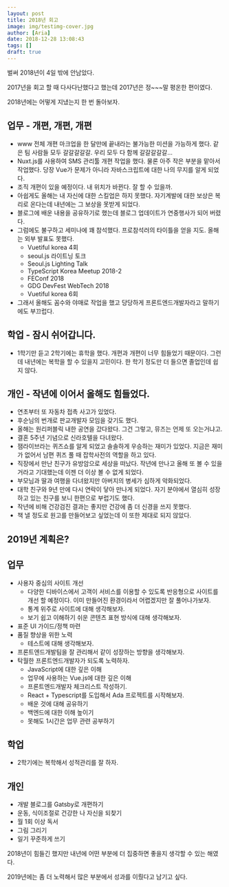 ```yaml
---
layout: post
title: 2018년 회고
image: img/testimg-cover.jpg
author: [Aria]
date: 2018-12-28 13:08:43
tags: []
draft: true
---
```


벌써 2018년이 4일 밖에 안남았다.

2017년을 회고 할 때 다사다난했다고 했는데 2017년은 정~~~말 평온한 편이였다.

2018년에는 어떻게 지냈는지 한 번 돌아보자.

업무 \- 개편, 개편, 개편
----------------

*   www 전체 개편 마크업을 한 달만에 끝내라는 불가능한 미션을 가능하게 했다. 같은 팀 사람들 모두 갈갈갈갈갈. 우리 모두 다 함께 갈갈갈갈갈...
*   Nuxt.js를 사용하여 SMS 관리툴 개편 작업을 했다. 물론 아주 작은 부분을 맡아서 작업했다. 당장 Vue가 문제가 아니라 자바스크립트에 대한 나의 무지를 알게 되었다.
*   조직 개편이 있을 예정이다. 내 위치가 바뀐다. 잘 할 수 있을까.
*   아쉽게도 올해는 내 자신에 대한 스킬업은 하지 못했다. 자기계발에 대한 보상은 복리로 온다는데 내년에는 그 보상을 못받게 되었다.
*   블로그에 배운 내용을 공유하기로 했는데 블로그 업데이트가 연중행사가 되어 버렸다.
*   그럼에도 불구하고 세미나에 꽤 참석했다. 프로참석러의 타이틀을 얻을 지도. 올해는 외부 발표도 못했다.
    *   Vuetiful korea 4회
    *   seoul.js 라이트닝 토크
    *   Seoul.js Lighting Talk
    *   TypeScript Korea Meetup 2018-2
    *   FEConf 2018
    *   GDG DevFest WebTech 2018
    *   Vuetiful korea 6회
*   그래서 올해도 꼼수와 야매로 작업을 했고 당당하게 프론트엔드개발자라고 말하기에도 부끄럽다.

학업 \- 잠시 쉬어갑니다.
---------------

*   1학기만 듣고 2학기에는 휴학을 했다. 개편과 개편이 너무 힘들었기 때문이다. 그런데 내년에는 복학을 할 수 있을지 고민이다. 한 학기 정도만 더 들으면 졸업인데 쉽지 않다.

개인 \- 작년에 이어서 올해도 힘들었다.
-----------------------

*   연초부터 또 자동차 접촉 사고가 있었다.
*   후순님의 번개로 판교개발자 모임을 갖기도 했다.
*   올해는 원리퍼블릭 내한 공연을 갔다왔다. 그건 그렇고, 뮤즈는 언제 또 오는거냐고.
*   결혼 5주년 기념으로 신라호텔을 다녀왔다.
*   잼라이브라는 퀴즈쇼를 알게 되었고 솔솔하게 우승하는 재미가 있었다. 지금은 재미가 없어서 남편 퀴즈 풀 때 잡학사전의 역할을 하고 있다.
*   직장에서 만난 친구가 유방암으로 세상을 떠났다. 작년에 만나고 올해 또 볼 수 있을거라고 기대했는데 이젠 더 이상 볼 수 없게 되었다.
*   부모님과 딸과 여행을 다녀왔지만 아버지의 병세가 심하게 악화되었다.
*   대학 친구와 9년 만에 다시 연락이 닿아 만나게 되었다. 자기 분야에서 열심히 성장하고 있는 친구를 보니 한편으로 부럽기도 했다.
*   작년에 비해 건강검진 결과는 좋지만 건강에 좀 더 신경을 쓰지 못했다.
*   책 낼 정도로 원고를 만들어보고 싶었는데 이 또한 제대로 되지 않았다.

2019년 계획은?
----------

업무
--

*   사용자 중심의 사이트 개선
    *   다양한 디바이스에서 고객이 서비스를 이용할 수 있도록 반응형으로 사이트를 개선 할 예정이다. 이미 만들어진 환경이라서 어렵겠지만 잘 풀어나가보자.
    *   통계 위주로 사이트에 대해 생각해보자.
    *   보기 쉽고 이해하기 쉬운 콘텐츠 표현 방식에 대해 생각해보자.
*   표준 UI 가이드/정책 마련
*   품질 향상을 위한 노력
    *   테스트에 대해 생각해보자.
*   프론트엔드개발팀을 잘 관리해서 같이 성장하는 방향을 생각해보자.
*   탁월한 프론트엔드개발자가 되도록 노력하자.
    *   JavaScript에 대한 깊은 이해
    *   업무에 사용하는 Vue.js에 대한 깊은 이해
    *   프론트엔드개발자 체크리스트 작성하기.
    *   React + Typescript를 도입해서 Ada 프로젝트를 시작해보자.
    *   배운 것에 대해 공유하기
    *   백엔드에 대한 이해 높이기
    *   못해도 1시간은 업무 관련 공부하기

학업
--

*   2학기에는 복학해서 성적관리를 잘 하자.

개인
--

*   개발 블로그를 Gatsby로 개편하기
*   운동, 식이조절로 건강한 나 자신을 되찾기
*   월 1회 이상 독서
*   그림 그리기
*   일기 꾸준하게 쓰기

2018년이 힘들긴 했지만 내년에 어떤 부분에 더 집중하면 좋을지 생각할 수 있는 해였다.

2019년에는 좀 더 노력해서 많은 부분에서 성과를 이뤘다고 남기고 싶다.